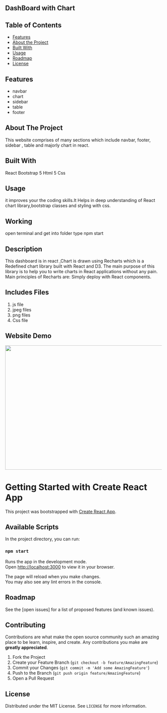## DashBoard with Chart 


<!-- TABLE OF CONTENTS -->
## Table of Contents

* [Features](#features)
* [About the Project](#abouttheproject)
* [Built With](#builtwith)
* [Usage](#usage)
* [Roadmap](#roadmap)
* [License](#license)




## Features

-   navbar
-   chart
-   sidebar
-   table
-   footer
    

<!-- ABOUT THE PROJECT -->
## About The Project

  This website comprises of many sections which include navbar, footer, sidebar , table and majorly chart in react.


## Built With
 
   React
   Bootstrap 5
   Html 5
   Css


<!-- GETTING STARTED -->

## Usage

it improves your the coding skills.It Helps in deep understanding of React chart library,bootstrap classes and styling with css.

## Working 

 open terminal and get into folder type npm start

## Description

 This dashboard is in react ,Chart is drawn using Recharts which  is a Redefined chart library built with React and D3. The main purpose of this library is to help you to write charts in React applications without any pain. Main principles of Recharts are: Simply deploy with React components.


## Includes Files

1. js file
2. jpeg files
3. png files
4. Css file
 


## Website Demo

<p align="center">
  <img width="800" height="400" src="https://github.com/Jawaria9/DashBoard-with-Chart-/blob/main/recording.gif">
</p>


# Getting Started with Create React App

This project was bootstrapped with [Create React App](https://github.com/facebook/create-react-app).

## Available Scripts

In the project directory, you can run:

### `npm start`

Runs the app in the development mode.\
Open [http://localhost:3000](http://localhost:3000) to view it in your browser.

The page will reload when you make changes.\
You may also see any lint errors in the console.




<!-- ROADMAP -->
## Roadmap
See the [open issues] for a list of proposed features (and known issues).

<!-- CONTRIBUTING -->
## Contributing

Contributions are what make the open source community such an amazing place to be learn, inspire, and create. Any contributions you make are **greatly appreciated**.

1. Fork the Project
2. Create your Feature Branch (`git checkout -b feature/AmazingFeature`)
3. Commit your Changes (`git commit -m 'Add some AmazingFeature'`)
4. Push to the Branch (`git push origin feature/AmazingFeature`)
5. Open a Pull Request

<!-- LICENSE -->
## License
Distributed under the MIT License. See `LICENSE` for more information.


